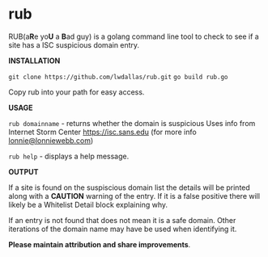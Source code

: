 # rub
RUB(a**R**e yo**U** a **B**ad guy) is a golang command line tool to check to see if a site has a ISC suspicious domain entry.

**INSTALLATION** 

`git clone https://github.com/lwdallas/rub.git`
`go build rub.go`

Copy rub into your path for easy access.

**USAGE** 

`rub domainname` - returns whether the domain is suspicious
Uses info from Internet Storm Center https://isc.sans.edu
(for more info lonnie@lonniewebb.com)

`rub help` - displays a help message.

**OUTPUT** 

If a site is found on the suspiscious domain list the details will be printed along with a **CAUTION** warning of the entry. If it is a false positive there will likely be a Whitelist Detail block explaining why.

If an entry is not found that does not mean it is a safe domain. Other iterations of the domain name may have be used when identifying it.

**Please maintain attribution and share improvements**.